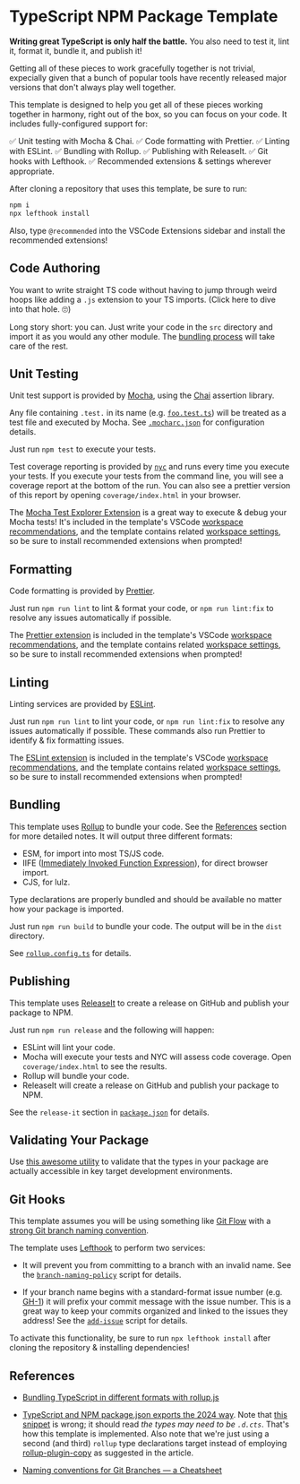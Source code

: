 # TypeScript NPM Package Template

**Writing great TypeScript is only half the battle.** You also need to test it, lint it, format it, bundle it, and publish it!

Getting all of these pieces to work gracefully together is not trivial, expecially given that a bunch of popular tools have recently released major versions that don't always play well together.

This template is designed to help you get all of these pieces working together in harmony, right out of the box, so you can focus on your code. It includes fully-configured support for:

✅ Unit testing with Mocha & Chai.
✅ Code formatting with Prettier.
✅ Linting with ESLint.
✅ Bundling with Rollup.
✅ Publishing with ReleaseIt.
✅ Git hooks with Lefthook.
✅ Recommended extensions & settings wherever appropriate.

After cloning a repository that uses this template, be sure to run:

```bash
npm i
npx lefthook install
```

Also, type `@recommended` into the VSCode Extensions sidebar and install the recommended extensions!

## Code Authoring

You want to write straight TS code without having to jump through weird hoops like adding a `.js` extension to your TS imports. (Click here to dive into that hole. 🙄)

Long story short: you can. Just write your code in the `src` directory and import it as you would any other module. The [bundling process](#bundling) will take care of the rest.

## Unit Testing

Unit test support is provided by [Mocha](https://mochajs.org), using the [Chai](https://www.chaijs.com) assertion library.

Any file containing `.test.` in its name (e.g. [`foo.test.ts`](./src/foo.test.ts)) will be treated as a test file and executed by Mocha. See [`.mocharc.json`](./.mocharc.json) for configuration details.

Just run `npm test` to execute your tests.

Test coverage reporting is provided by [`nyc`](https://www.npmjs.com/package/nyc) and runs every time you execute your tests. If you execute your tests from the command line, you will see a coverage report at the bottom of the run. You can also see a prettier version of this report by opening `coverage/index.html` in your browser.

The [Mocha Test Explorer Extension](https://marketplace.visualstudio.com/items?itemName=hbenl.vscode-mocha-test-adapter) is a great way to execute & debug your Mocha tests! It's included in the template's VSCode [workspace recommendations](./.vscode/extensions.json), and the template contains related [workspace settings](./.vscode/settings.json), so be sure to install recommended extensions when prompted!

## Formatting

Code formatting is provided by [Prettier](https://prettier.io).

Just run `npm run lint` to lint & format your code, or `npm run lint:fix` to resolve any issues automatically if possible.

The [Prettier extension](https://marketplace.visualstudio.com/items?itemName=esbenp.prettier-vscode) is included in the template's VSCode [workspace recommendations](./.vscode/extensions.json), and the template contains related [workspace settings](./.vscode/settings.json), so be sure to install recommended extensions when prompted!

## Linting

Linting services are provided by [ESLint](https://eslint.org).

Just run `npm run lint` to lint your code, or `npm run lint:fix` to resolve any issues automatically if possible. These commands also run Prettier to identify & fix formatting issues.

The [ESLint extension](https://marketplace.visualstudio.com/items?itemName=dbaeumer.vscode-eslint) is included in the template's VSCode [workspace recommendations](./.vscode/extensions.json), and the template contains related [workspace settings](./.vscode/settings.json), so be sure to install recommended extensions when prompted!

## Bundling

This template uses [Rollup](https://rollupjs.org) to bundle your code. See the [References](#references) section for more detailed notes. It will output three different formats:

- ESM, for import into most TS/JS code.
- IIFE ([Immediately Invoked Function Expression](https://medium.com/@rabailzaheer/iife-explained-immediately-invoked-function-expressions-fccd8f53123d)), for direct browser import.
- CJS, for lulz.

Type declarations are properly bundled and should be available no matter how your package is imported.

Just run `npm run build` to bundle your code. The output will be in the `dist` directory.

See [`rollup.config.ts`](./rollup.config.ts) for details.

## Publishing

This template uses [ReleaseIt](https://github.com/release-it/release-it?tab=readme-ov-file#release-it-) to create a release on GitHub and publish your package to NPM.

Just run `npm run release` and the following will happen:

- ESLint will lint your code.
- Mocha will execute your tests and NYC will assess code coverage. Open `coverage/index.html` to see the results.
- Rollup will bundle your code.
- ReleaseIt will create a release on GitHub and publish your package to NPM.

See the `release-it` section in [`package.json`](./package.json) for details.

## Validating Your Package

Use [this awesome utility](https://arethetypeswrong.github.io/) to validate that the types in your package are actually accessible in key target development environments.

## Git Hooks

This template assumes you will be using something like [Git Flow](https://www.atlassian.com/git/tutorials/comparing-workflows/gitflow-workflow) with a [strong Git branch naming convention](https://medium.com/@abhay.pixolo/naming-conventions-for-git-branches-a-cheatsheet-8549feca2534).

The template uses [Lefthook](https://evilmartians.com/opensource/lefthook) to perform two services:

- It will prevent you from committing to a branch with an invalid name. See the [`branch-naming-policy`](./.lefthook/pre-commit/branch-naming-policy) script for details.

- If your branch name begins with a standard-format issue number (e.g. [GH-1](https://github.com/karmaniverous/npm-package-template-ts/issues/1)) it will prefix your commit message with the issue number. This is a great way to keep your commits organized and linked to the issues they address! See the [`add-issue`](./.lefthook/prepare-commit-msg/add-issue) script for details.

To activate this functionality, be sure to run `npx lefthook install` after cloning the repository & installing dependencies!

## References

- [Bundling TypeScript in different formats with rollup.js](https://datomarjanidze.medium.com/bundling-typescript-in-different-formats-with-rollup-js-3397b3a84e4e)

- [TypeScript and NPM package.json exports the 2024 way](https://www.kravchyk.com/typescript-npm-package-json-exports/). Note that [this snippet](https://www.kravchyk.com/typescript-npm-package-json-exports/#:~:text=the%20types%20may%20need%20to%20be%20.d.cjs) is wrong; it should read _the types may need to be `.d.cts`_. That's how this template is implemented. Also note that we're just using a second (and third) `rollup` type declarations target instead of employing [rollup-plugin-copy](https://www.npmjs.com/package/rollup-plugin-copy) as suggested in the article.

- [Naming conventions for Git Branches — a Cheatsheet](https://medium.com/@abhay.pixolo/naming-conventions-for-git-branches-a-cheatsheet-8549feca2534)

